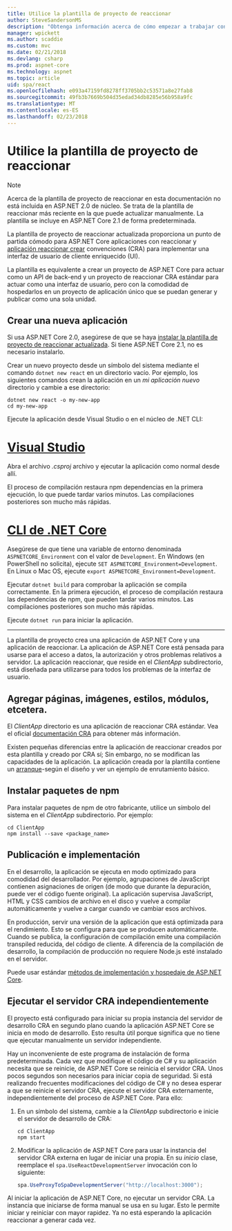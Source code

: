 ```yaml
---
title: Utilice la plantilla de proyecto de reaccionar
author: SteveSandersonMS
description: "Obtenga información acerca de cómo empezar a trabajar con la plantilla de proyecto de aplicación de página única (SPA) de ASP.NET Core para reaccionar y aplicación reaccionar crear."
manager: wpickett
ms.author: scaddie
ms.custom: mvc
ms.date: 02/21/2018
ms.devlang: csharp
ms.prod: aspnet-core
ms.technology: aspnet
ms.topic: article
uid: spa/react
ms.openlocfilehash: e093a47159fd8278ff3705bb2c53571a8e27fab8
ms.sourcegitcommit: 49fb3b7669b504d35edad34db8285e56b958a9fc
ms.translationtype: MT
ms.contentlocale: es-ES
ms.lasthandoff: 02/23/2018
---
```

# <a name="use-the-react-project-template"></a>Utilice la plantilla de proyecto de reaccionar

> [!NOTE]
> Acerca de la plantilla de proyecto de reaccionar en esta documentación no está incluida en ASP.NET 2.0 de núcleo. Se trata de la plantilla de reaccionar más reciente en la que puede actualizar manualmente. La plantilla se incluye en ASP.NET Core 2.1 de forma predeterminada.

La plantilla de proyecto de reaccionar actualizada proporciona un punto de partida cómodo para ASP.NET Core aplicaciones con reaccionar y [aplicación reaccionar crear](https://github.com/facebookincubator/create-react-app) convenciones (CRA) para implementar una interfaz de usuario de cliente enriquecido (UI).

La plantilla es equivalente a crear un proyecto de ASP.NET Core para actuar como un API de back-end y un proyecto de reaccionar CRA estándar para actuar como una interfaz de usuario, pero con la comodidad de hospedarlos en un proyecto de aplicación único que se puedan generar y publicar como una sola unidad.

## <a name="create-a-new-app"></a>Crear una nueva aplicación

Si usa ASP.NET Core 2.0, asegúrese de que se haya [instalar la plantilla de proyecto de reaccionar actualizada](xref:spa/index#installation). Si tiene ASP.NET Core 2.1, no es necesario instalarlo.

Crear un nuevo proyecto desde un símbolo del sistema mediante el comando `dotnet new react` en un directorio vacío. Por ejemplo, los siguientes comandos crean la aplicación en un *mi aplicación nuevo* directorio y cambie a ese directorio:

```console
dotnet new react -o my-new-app
cd my-new-app
```

Ejecute la aplicación desde Visual Studio o en el núcleo de .NET CLI:

# <a name="visual-studiotabvisual-studio"></a>[Visual Studio](#tab/visual-studio)

Abra el archivo *.csproj* archivo y ejecutar la aplicación como normal desde allí.

El proceso de compilación restaura npm dependencias en la primera ejecución, lo que puede tardar varios minutos. Las compilaciones posteriores son mucho más rápidas.

# <a name="net-core-clitabnetcore-cli"></a>[CLI de .NET Core](#tab/netcore-cli)

Asegúrese de que tiene una variable de entorno denominada `ASPNETCORE_Environment` con el valor de `Development`. En Windows (en PowerShell no solicita), ejecute `SET ASPNETCORE_Environment=Development`. En Linux o Mac OS, ejecute `export ASPNETCORE_Environment=Development`.

Ejecutar `dotnet build` para comprobar la aplicación se compila correctamente. En la primera ejecución, el proceso de compilación restaura las dependencias de npm, que pueden tardar varios minutos. Las compilaciones posteriores son mucho más rápidas.

Ejecute `dotnet run` para iniciar la aplicación.

---

La plantilla de proyecto crea una aplicación de ASP.NET Core y una aplicación de reaccionar. La aplicación de ASP.NET Core está pensada para usarse para el acceso a datos, la autorización y otros problemas relativos a servidor. La aplicación reaccionar, que reside en el *ClientApp* subdirectorio, está diseñada para utilizarse para todos los problemas de la interfaz de usuario.

## <a name="add-pages-images-styles-modules-etc"></a>Agregar páginas, imágenes, estilos, módulos, etcetera.

El *ClientApp* directorio es una aplicación de reaccionar CRA estándar. Vea el oficial [documentación CRA](https://github.com/facebookincubator/create-react-app/blob/master/packages/react-scripts/template/README.md) para obtener más información.

Existen pequeñas diferencias entre la aplicación de reaccionar creados por esta plantilla y creado por CRA sí; Sin embargo, no se modifican las capacidades de la aplicación. La aplicación creada por la plantilla contiene un [arranque](https://getbootstrap.com/)-según el diseño y ver un ejemplo de enrutamiento básico.

## <a name="install-npm-packages"></a>Instalar paquetes de npm

Para instalar paquetes de npm de otro fabricante, utilice un símbolo del sistema en el *ClientApp* subdirectorio. Por ejemplo:

```console
cd ClientApp
npm install --save <package_name>
```

## <a name="publish-and-deploy"></a>Publicación e implementación

En el desarrollo, la aplicación se ejecuta en modo optimizado para comodidad del desarrollador. Por ejemplo, agrupaciones de JavaScript contienen asignaciones de origen (de modo que durante la depuración, puede ver el código fuente original). La aplicación supervisa JavaScript, HTML y CSS cambios de archivo en el disco y vuelve a compilar automáticamente y vuelve a cargar cuando ve cambiar esos archivos.

En producción, servir una versión de la aplicación que está optimizada para el rendimiento. Esto se configura para que se producen automáticamente. Cuando se publica, la configuración de compilación emite una compilación transpiled reducida, del código de cliente. A diferencia de la compilación de desarrollo, la compilación de producción no requiere Node.js esté instalado en el servidor.

Puede usar estándar [métodos de implementación y hospedaje de ASP.NET Core](xref:host-and-deploy/index).

## <a name="run-the-cra-server-independently"></a>Ejecutar el servidor CRA independientemente

El proyecto está configurado para iniciar su propia instancia del servidor de desarrollo CRA en segundo plano cuando la aplicación ASP.NET Core se inicia en modo de desarrollo. Esto resulta útil porque significa que no tiene que ejecutar manualmente un servidor independiente.

Hay un inconveniente de este programa de instalación de forma predeterminada. Cada vez que modifique el código de C# y su aplicación necesita que se reinicie, de ASP.NET Core se reinicia el servidor CRA. Unos pocos segundos son necesarios para iniciar copia de seguridad. Si está realizando frecuentes modificaciones del código de C# y no desea esperar a que se reinicie el servidor CRA, ejecute el servidor CRA externamente, independientemente del proceso de ASP.NET Core. Para ello:

1. En un símbolo del sistema, cambie a la *ClientApp* subdirectorio e inicie el servidor de desarrollo de CRA:

    ```console
    cd ClientApp
    npm start
    ```

2. Modificar la aplicación de ASP.NET Core para usar la instancia del servidor CRA externa en lugar de iniciar una propia. En su *inicio* clase, reemplace el `spa.UseReactDevelopmentServer` invocación con lo siguiente:

    ```csharp
    spa.UseProxyToSpaDevelopmentServer("http://localhost:3000");
    ```

Al iniciar la aplicación de ASP.NET Core, no ejecutar un servidor CRA. La instancia que iniciarse de forma manual se usa en su lugar. Esto le permite iniciar y reiniciar con mayor rapidez. Ya no está esperando la aplicación reaccionar a generar cada vez.
